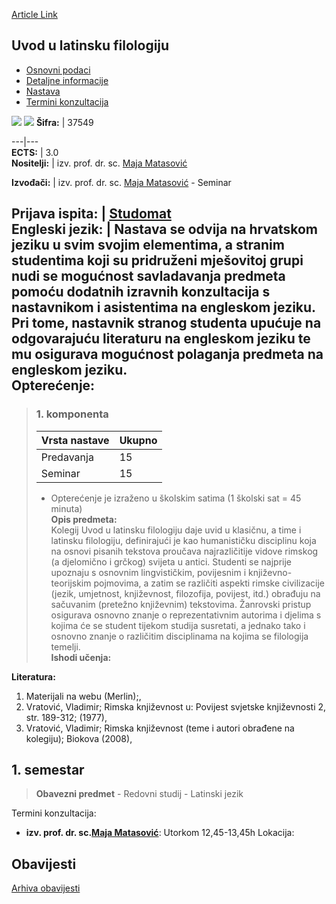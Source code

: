[Article Link](https://www.fhs.hr/predmet/uulf)

## Uvod u latinsku filologiju
  * [Osnovni podaci](https://www.fhs.hr/predmet/uulf#v1id-523838_843753_1_0 "Osnovni podaci")
  * [Detaljne informacije](https://www.fhs.hr/predmet/uulf#v1id-523838_843753_1_1 "Detaljne informacije")
  * [Nastava](https://www.fhs.hr/predmet/uulf#v1id-523838_843753_1_2 "Nastava")
  * [Termini konzultacija](https://www.fhs.hr/predmet/uulf#v1id-523838_843753_1_3 "Termini konzultacija")


[![](https://www.fhs.hr/img/flags/gif/hr.gif)](https://www.fhs.hr/predmet/uulf) [![](https://www.fhs.hr/img/flags/gif/gb.gif)](https://www.fhs.hr/en/course/itlp)
**Šifra:** |  37549  
  
---|---  
**ECTS:** |  3.0   
**Nositelji:** |  izv. prof. dr. sc. [Maja Matasović](https://www.fhs.hr/djelatnik/maja.matasovic)   
  
**Izvođači:** |  izv. prof. dr. sc. [Maja Matasović](https://www.fhs.hr/djelatnik/maja.matasovic) - Seminar  
  
**Prijava ispita:** |  [Studomat](http://www.isvu.hr/studomat)  
**Engleski jezik:** |  Nastava se odvija na hrvatskom jeziku u svim svojim elementima, a stranim studentima koji su pridruženi mješovitoj grupi nudi se mogućnost savladavanja predmeta pomoću dodatnih izravnih konzultacija s nastavnikom i asistentima na engleskom jeziku. Pri tome, nastavnik stranog studenta upućuje na odgovarajuću literaturu na engleskom jeziku te mu osigurava mogućnost polaganja predmeta na engleskom jeziku.   
**Opterećenje:**  
---  
> ### 1. komponenta
> | Vrsta nastave | Ukupno  
> ---|---  
> Predavanja | 15  
> Seminar | 15  
> * Opterećenje je izraženo u školskim satima (1 školski sat = 45 minuta)   
**Opis predmeta:**  
> Kolegij Uvod u latinsku filologiju daje uvid u klasičnu, a time i latinsku filologiju, definirajući je kao humanističku disciplinu koja na osnovi pisanih tekstova proučava najrazličitije vidove rimskog (a djelomično i grčkog) svijeta u antici. Studenti se najprije upoznaju s osnovnim lingvističkim, povijesnim i književno-teorijskim pojmovima, a zatim se različiti aspekti rimske civilizacije (jezik, umjetnost, književnost, filozofija, povijest, itd.) obrađuju na sačuvanim (pretežno književnim) tekstovima. Žanrovski pristup osigurava osnovno znanje o reprezentativnim autorima i djelima s kojima će se student tijekom studija susretati, a jednako tako i osnovno znanje o različitim disciplinama na kojima se filologija temelji.  
**Ishodi učenja:**  

  
**Literatura:**  
  1. Materijali na webu (Merlin);, 
  2. Vratović, Vladimir; Rimska književnost u: Povijest svjetske književnosti 2, str. 189-312; (1977), 
  3. Vratović, Vladimir; Rimska književnost (teme i autori obrađene na kolegiju); Biokova (2008), 

  
**1. semestar**  
---  
> **Obavezni predmet** - Redovni studij - Latinski jezik  
>   
Termini konzultacija: 
  * **izv. prof. dr. sc.[Maja Matasović](https://www.fhs.hr/djelatnik/maja.matasovic)**: 
Utorkom 12,45-13,45h
Lokacija: 


## Obavijesti
[Arhiva obavijesti](https://www.fhs.hr/predmet/uulf?@=20ouu#news_77475 "Arhiva obavijesti")
